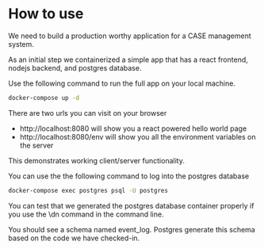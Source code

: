 # How to use

We need to build a production worthy application for a CASE management system.

As an initial step we containerized a simple app that has a react frontend,
nodejs backend, and postgres database.

Use the following command to run the full app on your local machine.

```bash
docker-compose up -d
```

There are two urls you can visit on your browser
 * http://localhost:8080 will show you a react powered hello world page
 * http://localhost:8080/env will show you all the environment variables on the server

This demonstrates working client/server functionality.

You can use the the following command to log into the postgres database

```bash
docker-compose exec postgres psql -U postgres
```

You can test that we generated the postgres database container properly if you use the \dn 
command in the command line. 

You should see a schema named event_log. Postgres generate this schema based on the code we
have checked-in.